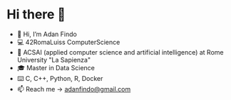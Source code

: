 # Hi there 👋

- 👋 Hi, I’m Adan Findo 
- 💻 42RomaLuiss ComputerScience
- 📜 ACSAI (applied computer science and artificial intelligence) at Rome University "La Sapienza"
- 🎓 Master in Data Science
- ⌨️ C, C++, Python, R, Docker
- 📫 Reach me -> adanfindo@gmail.com
